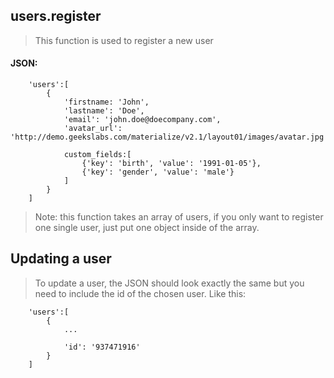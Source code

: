 ## users.register
> This function is used to register a new user

#### JSON:

        'users':[
            {
                'firstname: 'John',
                'lastname': 'Doe',
                'email': 'john.doe@doecompany.com',
                'avatar_url': 'http://demo.geekslabs.com/materialize/v2.1/layout01/images/avatar.jpg',
                
                custom_fields:[
                    {'key': 'birth', 'value': '1991-01-05'},
                    {'key': 'gender', 'value': 'male'}
                ]
            }
        ]
> Note: this function takes an array of users, if you only want to register one single user, just put one object inside of the array.

## Updating a user
> To update a user, the JSON should look exactly the same but you need to include the id of the chosen user.
> Like this:

        'users':[
            {
                ...

                'id': '937471916'
            }
        ]